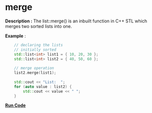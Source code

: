 # merge

**Description :** The list::merge() is an inbuilt function in C++ STL which merges two sorted lists into one. 
 
**Example** :
```cpp
    // declaring the lists 
    // initially sorted 
    std::list<int> list1 = { 10, 20, 30 }; 
    std::list<int> list2 = { 40, 50, 60 }; 
  
    // merge operation 
    list2.merge(list1); 
  
    std::cout << "List:  "; 
    for (auto value : list2) {
        std::cout << value << " "; 
    }

```
**[Run Code](https://rextester.com/VXG26617)**

